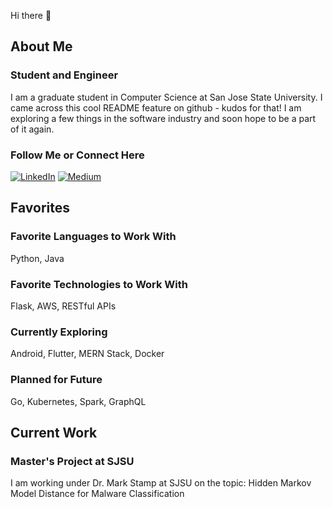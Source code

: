 Hi there 👋
## About Me

### Student and Engineer
I am a graduate student in Computer Science at San Jose State University. I came across this cool README feature on github - kudos for that! I am exploring a few things in the software industry and soon hope to be a part of it again.

### Follow Me or Connect Here
<a href="https://www.linkedin.com/in/shamlisingh/" target="_blank"><img alt="LinkedIn" src="https://img.shields.io/badge/linkedin-%230077B5.svg?&style=for-the-badge&logo=linkedin&logoColor=white" /></a>
<a href="https://medium.com/@botdotcom" target="_blank"><img alt="Medium" src="https://img.shields.io/badge/medium-%2312100E.svg?&style=for-the-badge&logo=medium&logoColor=white" /></a>

## Favorites

### Favorite Languages to Work With
Python, Java

### Favorite Technologies to Work With
Flask, AWS, RESTful APIs

### Currently Exploring
Android, Flutter, MERN Stack, Docker

### Planned for Future
Go, Kubernetes, Spark, GraphQL

## Current Work

### Master's Project at SJSU
I am working under Dr. Mark Stamp at SJSU on the topic: Hidden Markov Model Distance for Malware Classification
